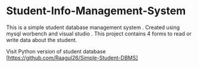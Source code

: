 # Student-Info-Management-System
This is a simple student database management system . Created using mysql worbench and visual studio . This project contains 4 forms to read or write data about the student.

Visit Python version of student database [https://github.com/Raagul26/Simple-Student-DBMS]
